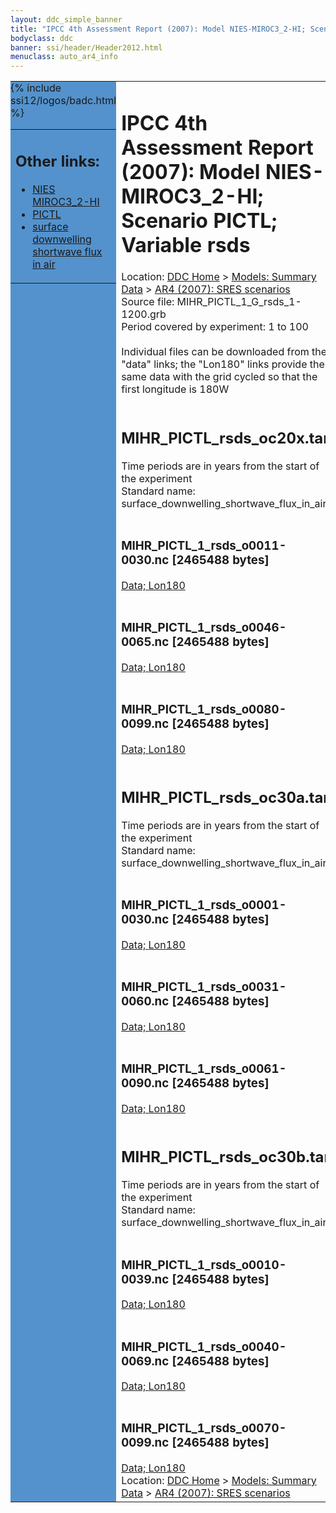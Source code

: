 ```yaml
---
layout: ddc_simple_banner
title: "IPCC 4th Assessment Report (2007): Model NIES-MIROC3_2-HI; Scenario PICTL; Variable rsds"
bodyclass: ddc
banner: ssi/header/Header2012.html
menuclass: auto_ar4_info
---
```



<table width="100%" border="0" cellspacing="0" cellpadding="0" style="border-collapse: collapse;">
<tr style="margin:0;padding:0;border:0;">
<td style="margin:0;padding:0;border:0;height:1pt;width:150pt;background:#5492CD;" valign="top" >

<div id="lh-col2" class="auto_ar4_info">
<table class="menumain" bgcolor="#5492CD" cellspacing="0" width="100%" border="0">
<tr><td>
<h2> Other links:</h2>
<ul>
<li><a href="/auto/ar4/model-NIES-MIROC3_2-HI.html">NIES<br/>MIROC3_2-HI</a></li>
<li><a href="/auto/ar4/scenario-PICTL.html">PICTL</a></li>
<li><a href="/auto/ar4/var-surface_downwelling_shortwave_flux_in_air.html">surface downwelling<br/> shortwave flux in air</a></li>
</ul>
</td></tr>
{% include ssi12/logos/badc.html %}
</table>
</div>
</td>
<td><h1>IPCC 4th Assessment Report (2007): Model NIES-MIROC3_2-HI; Scenario PICTL; Variable rsds</h1>

<!-- Breadcrumb1 -->
<div id="breadcrumb1" align="left">
Location: <a href="/index.html">DDC Home</a> > <a href="/sim/gcm_clim/">Models: Summary Data</a>
> <a href="/sim/gcm_clim/SRES_AR4/index.html">AR4 (2007): SRES scenarios</a>
</div>
<!-- End of Breadcrumb1 -->Source file: MIHR_PICTL_1_G_rsds_1-1200.grb
<br/>
Period covered by experiment: 1 to 100<br/>
<br/>Individual files can be downloaded from the "data" links; the "Lon180" links provide the same data
         with the grid cycled so that the first longitude is 180W<br/>
<br/><h2>MIHR_PICTL_rsds_oc20x.tar</h2>
Time periods are in years from the start of the experiment<br/>
Standard name: surface_downwelling_shortwave_flux_in_air<br>
<br/><h3>MIHR_PICTL_1_rsds_o0011-0030.nc [2465488 bytes]</h3>
<a href="http://apps.ipcc-data.org/cgi-bin/downl/ar4_nc/rsds/MIHR_PICTL_1_rsds_o0011-0030.nc">Data; </a><a href="http://apps.ipcc-data.org/cgi-bin/downl/ar4_nc/rsds/MIHR_PICTL_1_rsds_o0011-0030.cyto180.nc"> Lon180</a><br/>
<br/><h3>MIHR_PICTL_1_rsds_o0046-0065.nc [2465488 bytes]</h3>
<a href="http://apps.ipcc-data.org/cgi-bin/downl/ar4_nc/rsds/MIHR_PICTL_1_rsds_o0046-0065.nc">Data; </a><a href="http://apps.ipcc-data.org/cgi-bin/downl/ar4_nc/rsds/MIHR_PICTL_1_rsds_o0046-0065.cyto180.nc"> Lon180</a><br/>
<br/><h3>MIHR_PICTL_1_rsds_o0080-0099.nc [2465488 bytes]</h3>
<a href="http://apps.ipcc-data.org/cgi-bin/downl/ar4_nc/rsds/MIHR_PICTL_1_rsds_o0080-0099.nc">Data; </a><a href="http://apps.ipcc-data.org/cgi-bin/downl/ar4_nc/rsds/MIHR_PICTL_1_rsds_o0080-0099.cyto180.nc"> Lon180</a><br/>
<br/><h2>MIHR_PICTL_rsds_oc30a.tar</h2>
Time periods are in years from the start of the experiment<br/>
Standard name: surface_downwelling_shortwave_flux_in_air<br>
<br/><h3>MIHR_PICTL_1_rsds_o0001-0030.nc [2465488 bytes]</h3>
<a href="http://apps.ipcc-data.org/cgi-bin/downl/ar4_nc/rsds/MIHR_PICTL_1_rsds_o0001-0030.nc">Data; </a><a href="http://apps.ipcc-data.org/cgi-bin/downl/ar4_nc/rsds/MIHR_PICTL_1_rsds_o0001-0030.cyto180.nc"> Lon180</a><br/>
<br/><h3>MIHR_PICTL_1_rsds_o0031-0060.nc [2465488 bytes]</h3>
<a href="http://apps.ipcc-data.org/cgi-bin/downl/ar4_nc/rsds/MIHR_PICTL_1_rsds_o0031-0060.nc">Data; </a><a href="http://apps.ipcc-data.org/cgi-bin/downl/ar4_nc/rsds/MIHR_PICTL_1_rsds_o0031-0060.cyto180.nc"> Lon180</a><br/>
<br/><h3>MIHR_PICTL_1_rsds_o0061-0090.nc [2465488 bytes]</h3>
<a href="http://apps.ipcc-data.org/cgi-bin/downl/ar4_nc/rsds/MIHR_PICTL_1_rsds_o0061-0090.nc">Data; </a><a href="http://apps.ipcc-data.org/cgi-bin/downl/ar4_nc/rsds/MIHR_PICTL_1_rsds_o0061-0090.cyto180.nc"> Lon180</a><br/>
<br/><h2>MIHR_PICTL_rsds_oc30b.tar</h2>
Time periods are in years from the start of the experiment<br/>
Standard name: surface_downwelling_shortwave_flux_in_air<br>
<br/><h3>MIHR_PICTL_1_rsds_o0010-0039.nc [2465488 bytes]</h3>
<a href="http://apps.ipcc-data.org/cgi-bin/downl/ar4_nc/rsds/MIHR_PICTL_1_rsds_o0010-0039.nc">Data; </a><a href="http://apps.ipcc-data.org/cgi-bin/downl/ar4_nc/rsds/MIHR_PICTL_1_rsds_o0010-0039.cyto180.nc"> Lon180</a><br/>
<br/><h3>MIHR_PICTL_1_rsds_o0040-0069.nc [2465488 bytes]</h3>
<a href="http://apps.ipcc-data.org/cgi-bin/downl/ar4_nc/rsds/MIHR_PICTL_1_rsds_o0040-0069.nc">Data; </a><a href="http://apps.ipcc-data.org/cgi-bin/downl/ar4_nc/rsds/MIHR_PICTL_1_rsds_o0040-0069.cyto180.nc"> Lon180</a><br/>
<br/><h3>MIHR_PICTL_1_rsds_o0070-0099.nc [2465488 bytes]</h3>
<a href="http://apps.ipcc-data.org/cgi-bin/downl/ar4_nc/rsds/MIHR_PICTL_1_rsds_o0070-0099.nc">Data; </a><a href="http://apps.ipcc-data.org/cgi-bin/downl/ar4_nc/rsds/MIHR_PICTL_1_rsds_o0070-0099.cyto180.nc"> Lon180</a><br/>
<!-- Breadcrumb2 -->
<div id="breadcrumb2" align="left">
Location: <a href="/index.html">DDC Home</a> > <a href="/sim/gcm_clim/">Models: Summary Data</a>
> <a href="/sim/gcm_clim/SRES_AR4/index.html">AR4 (2007): SRES scenarios</a>
</div>
<!-- End of Breadcrumb2 --></td></tr></table>
